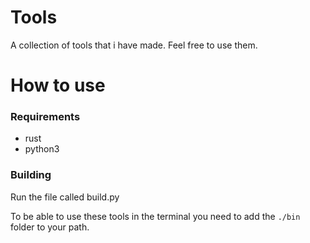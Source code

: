 # Tools
A collection of tools that i have made. Feel free to use them.


# How to use
### Requirements
* rust
* python3

### Building
Run the file called build.py

To be able to use these tools in the terminal you need to add the `./bin` folder
to your path.